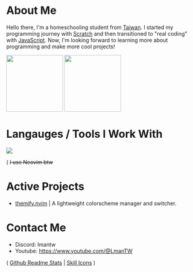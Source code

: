 # About Me

Hello there, I'm a homeschooling student from [Taiwan](https://en.wikipedia.org/wiki/Taiwan). I started my programming journey with [Scratch](https://scratch.mit.edu/users/LmanTW/) and then transitioned to "real coding" with [JavaScript](https://en.wikipedia.org/wiki/JavaScript). Now, I'm looking forward to learning more about programming and make more cool projects!

<image src="https://github-readme-stats.vercel.app/api/top-langs/?username=lmantw&theme=dracula&layout=compact" height="150px"> <image src="https://github-readme-stats.vercel.app/api?username=lmantw&theme=dracula" height="150px">

# Langauges / Tools I Work With

<image src="https://skillicons.dev/icons?i=neovim,nodejs,js,ts,html,css,zig,lua">

( ~~I use Neovim btw~~

# Active Projects
* [themify.nvim](https://github.com/LmanTW/themify.nvim) | A lightweight colorscheme manager and switcher.

# Contact Me

* Discord: lmantw
* Youtube: https://www.youtube.com/@LmanTW

( [Github Readme Stats](https://github.com/anuraghazra/github-readme-stats) | [Skill Icons](https://github.com/tandpfun/skill-icons) )

